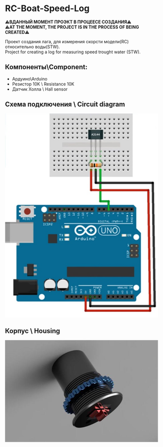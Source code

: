 # RC-Boat-Speed-Log

 ⚠️**ВДАННЫЙ МОМЕНТ ПРОЭКТ В ПРОЦЕЕСЕ СОЗДАНИЯ**⚠️\
 ⚠️**AT THE MOMENT, THE PROJECT IS IN THE PROCESS OF BEING CREATED**⚠️

Проект создания лага, для измерения скорсти модели(RC) относительно воды(STW).\
Project for creating a log for measuring speed trought water (STW).


## Компоненты\Component:

 - Ардуино\Arduino                      
 - Резистор 10K \ Resistance 10K                   
 - Датчик Холла \ Hall sensor 

## Схема подключения \ Circuit diagram 

![Screenshot](screen.png)

## Корпус \ Housing 

![Screenshot](Body.png)
